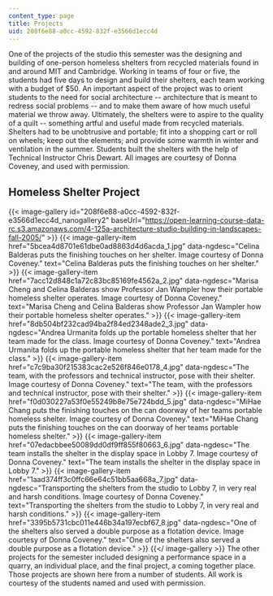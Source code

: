 ```yaml
---
content_type: page
title: Projects
uid: 208f6e88-a0cc-4592-832f-e3566d1ecc4d
---
```


One of the projects of the studio this semester was the designing and building of one-person homeless shelters from recycled materials found in and around MIT and Cambridge. Working in teams of four or five, the students had five days to design and build their shelters, each team working with a budget of $50. An important aspect of the project was to orient students to the need for social architecture -- architecture that is meant to redress social problems -- and to make them aware of how much useful material we throw away. Ultimately, the shelters were to aspire to the quality of a quilt -- something artful and useful made from recycled materials. Shelters had to be unobtrusive and portable; fit into a shopping cart or roll on wheels; keep out the elements; and provide some warmth in winter and ventilation in the summer. Students built the shelters with the help of Technical Instructor Chris Dewart. All images are courtesy of Donna Coveney, and used with permission.

Homeless Shelter Project
------------------------
{{< image-gallery id="208f6e88-a0cc-4592-832f-e3566d1ecc4d_nanogallery2" baseUrl="https://open-learning-course-data-rc.s3.amazonaws.com/4-125a-architecture-studio-building-in-landscapes-fall-2005/" >}}
{{< image-gallery-item href="5bcea4d8701e61dbe0ad8863d4d6acda_1.jpg" data-ngdesc="Celina Balderas puts the finishing touches on her shelter. Image courtesy of Donna Coveney." text="Celina Balderas puts the finishing touches on her shelter." >}}
{{< image-gallery-item href="7acc12d848c1a72c83bc85169fe4562a_2.jpg" data-ngdesc="Marisa Cheng and Celina Balderas show Professor Jan Wampler how their portable homeless shelter operates. Image courtesy of Donna Coveney." text="Marisa Cheng and Celina Balderas show Professor Jan Wampler how their portable homeless shelter operates." >}}
{{< image-gallery-item href="8db504bf232cad94ba2f84ed2348ade2_3.jpg" data-ngdesc="Andrea Urmanita folds up the portable homeless shelter that her team made for the class. Image courtesy of Donna Coveney." text="Andrea Urmanita folds up the portable homeless shelter that her team made for the class." >}}
{{< image-gallery-item href="c7c9ba30f215383cac2e526f846e0178_4.jpg" data-ngdesc="The team, with the professors and technical instructor, pose with their shelter. Image courtesy of Donna Coveney." text="The team, with the professors and technical instructor, pose with their shelter." >}}
{{< image-gallery-item href="f0d030227a53f0e55249b8e75e724bdd_5.jpg" data-ngdesc="MiHae Chang puts the finishing touches on the can doorway of her teams portable homeless shelter. Image courtesy of Donna Coveney." text="MiHae Chang puts the finishing touches on the can doorway of her teams portable homeless shelter." >}}
{{< image-gallery-item href="07edacbbee50089dd0df9ff855f80663_6.jpg" data-ngdesc="The team installs the shelter in the display space in Lobby 7. Image courtesy of Donna Coveney." text="The team installs the shelter in the display space in Lobby 7." >}}
{{< image-gallery-item href="1aad374ff3c0ffc66e64c51bb5aa668a_7.jpg" data-ngdesc="Transporting the shelters from the studio to Lobby 7, in very real and harsh conditions. Image courtesy of Donna Coveney." text="Transporting the shelters from the studio to Lobby 7, in very real and harsh conditions." >}}
{{< image-gallery-item href="3395b5731cbc011e446b34a197ecbf67_8.jpg" data-ngdesc="One of the shelters also served a double purpose as a flotation device. Image courtesy of Donna Coveney." text="One of the shelters also served a double purpose as a flotation device." >}}
{{</ image-gallery >}}
The other projects for the semester included designing a performance space in a quarry, an individual place, and the final project, a coming together place. Those projects are shown here from a number of students. All work is courtesy of the students named and used with permission.